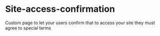 # Site-access-confirmation
Custom page to let your users confirm that to access your site they must agree to special terms
